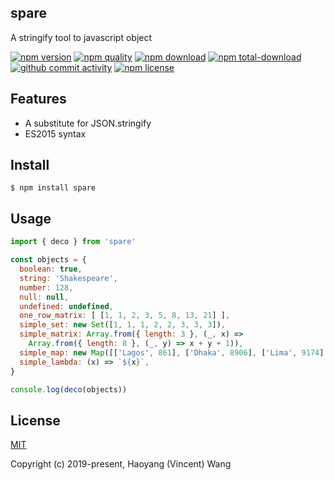 ## spare
A stringify tool to javascript object

[![npm version][npm-image]][npm-url]
[![npm quality][quality-image]][quality-url]
[![npm download][download-image]][npm-url]
[![npm total-download][total-download-image]][npm-url]
[![github commit activity][commit-image]][github-url]
[![npm license][license-image]][npm-url]

[//]: <> (Shields)
[npm-image]: https://img.shields.io/npm/v/spare.svg?style=flat-square
[quality-image]: http://npm.packagequality.com/shield/spare.svg?style=flat-square
[download-image]: https://img.shields.io/npm/dm/spare.svg?style=flat-square
[total-download-image]:https://img.shields.io/npm/dt/spare.svg?style=flat-square
[license-image]: https://img.shields.io/npm/l/spare.svg?style=flat-square
[commit-image]: https://img.shields.io/github/commit-activity/y/hoyeungw/spare?style=flat-square

[//]: <> (Link)
[npm-url]: https://npmjs.org/package/spare
[quality-url]: http://packagequality.com/#?package=spare
[github-url]: https://github.com/hoyeungw/spare

## Features

- A substitute for JSON.stringify
- ES2015 syntax

## Install

```console
$ npm install spare
```

## Usage

```js
import { deco } from 'spare'

const objects = {
  boolean: true,
  string: 'Shakespeare',
  number: 128,
  null: null,
  undefined: undefined,
  one_row_matrix: [ [1, 1, 2, 3, 5, 8, 13, 21] ],
  simple_set: new Set([1, 1, 1, 2, 2, 3, 3, 3]),
  simple_matrix: Array.from({ length: 3 }, (_, x) =>
    Array.from({ length: 8 }, (_, y) => x + y + 1)),
  simple_map: new Map([['Lagos', 861], ['Dhaka', 8906], ['Lima', 9174], ['Ankara', 5271], ['Nagpur', 2405]]),
  simple_lambda: (x) => `${x}`,
}

console.log(deco(objects))
```

## License

[MIT](http://opensource.org/licenses/MIT)

Copyright (c) 2019-present, Haoyang (Vincent) Wang
